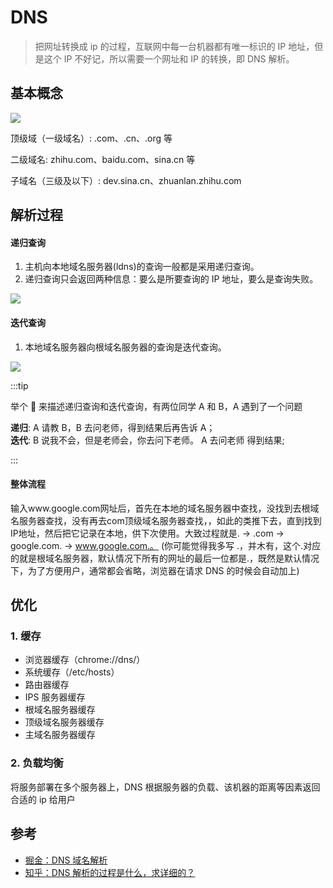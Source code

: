 # DNS

> 把网址转换成 ip 的过程，互联网中每一台机器都有唯一标识的 IP 地址，但是这个 IP 不好记，所以需要一个网址和 IP 的转换，即 DNS 解析。

## 基本概念

![](https://limy-1309594960.cos.ap-beijing.myqcloud.com/202208261411994_dns.webp)

顶级域（一级域名）: .com、.cn、.org 等

二级域名: zhihu.com、baidu.com、sina.cn 等

子域名（三级及以下）: dev.sina.cn、zhuanlan.zhihu.com

## 解析过程

#### 递归查询

1. 主机向本地域名服务器(ldns)的查询一般都是采用递归查询。
2. 递归查询只会返回两种信息：要么是所要查询的 IP 地址，要么是查询失败。

![](https://limy-1309594960.cos.ap-beijing.myqcloud.com/202208261436083_dns_recursion.png)

#### 迭代查询

1. 本地域名服务器向根域名服务器的查询是迭代查询。

![](https://limy-1309594960.cos.ap-beijing.myqcloud.com/202208261438740_dns_iteration.jpeg)

:::tip

举个 🌰 来描述递归查询和迭代查询，有两位同学 A 和 B，A 遇到了一个问题

**递归**: A 请教 B，B 去问老师，得到结果后再告诉 A；<br />
**迭代**: B 说我不会，但是老师会，你去问下老师。 A 去问老师 得到结果;

:::

#### 整体流程

输入www.google.com网址后，首先在本地的域名服务器中查找，没找到去根域名服务器查找，没有再去com顶级域名服务器查找，，如此的类推下去，直到找到IP地址，然后把它记录在本地，供下次使用。大致过程就是. -> .com -> google.com. -> www.google.com.。 (你可能觉得我多写 .，并木有，这个.对应的就是根域名服务器，默认情况下所有的网址的最后一位都是.，既然是默认情况下，为了方便用户，通常都会省略，浏览器在请求 DNS 的时候会自动加上)

## 优化

### 1. 缓存

- 浏览器缓存（chrome://dns/）
- 系统缓存（/etc/hosts）
- 路由器缓存
- IPS 服务器缓存
- 根域名服务器缓存
- 顶级域名服务器缓存
- 主域名服务器缓存

### 2. 负载均衡

将服务部署在多个服务器上，DNS 根据服务器的负载、该机器的距离等因素返回合适的 ip 给用户

## 参考

- [掘金：DNS 域名解析](https://juejin.cn/post/7132799176332541966)
- [知乎：DNS 解析的过程是什么，求详细的？](https://www.zhihu.com/question/23042131)
